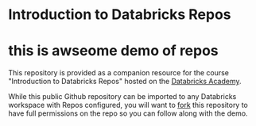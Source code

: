 # Introduction to Databricks Repos

# this is awseome demo of repos
This repository is provided as a companion resource for the course "Introduction to Databricks Repos" hosted on the [Databricks Academy](https://academy.databricks.com/).

While this public Github repository can be imported to any Databricks workspace with Repos configured, you will want to [fork](https://docs.github.com/en/github/getting-started-with-github/quickstart/fork-a-repo) this repository to have full permissions on the repo so you can follow along with the demo.
